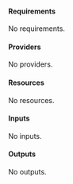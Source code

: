 <!-- BEGIN_AUTOMATED_TF_DOCS_BLOCK -->
#### Requirements

No requirements.
#### Providers

No providers.
#### Resources

No resources.
#### Inputs

No inputs.
#### Outputs

No outputs.
<!-- END_AUTOMATED_TF_DOCS_BLOCK -->
